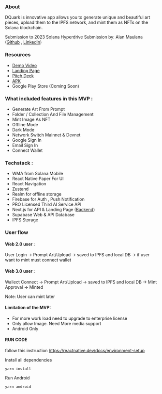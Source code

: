 ### About

DQuark is innovative app allows you to generate unique and beautiful art pieces, upload them to the IPFS network, and mint them as NFTs on the Solana blockchain.

Submission to 2023 Solana Hyperdrive Submission by:
Alan Maulana ([Github](https://github.com/cryingraven) , [Linkedin](https://www.linkedin.com/in/crlf/))

### Resources
- [Demo Video](https://youtu.be/HXxkrgyiszU)
- [Landing Page](https://dquark,network/)
- [Pitch Deck](https://docs.google.com/presentation/d/e/2PACX-1vRK9ibyxGwVfC81ThU3EhcLmsV4CgHg3DZ7fo1y5mUwJ05bROJ-z6soxTNgMjinrj38BgYweWQ87OJ0/pub?start=false&loop=false&delayms=3000)
- [APK](https://drive.google.com/file/d/1npg1vK2BhzHImeP2UDNpzzHC5psYVt8G/view?usp=sharing)
- Google Play Store (Coming Soon)

### What included features in this MVP :
- Generate Art From Prompt
- Folder / Collection And File Management
- Mint Image As NFT
- Offline Mode
- Dark Mode
- Network Switch Mainnet & Devnet
- Google Sign In
- Email Sign In
- Connect Wallet

### Techstack :
- WMA from Solana Mobile
- React Native Paper For UI
- React Navigation
- Zustand
- Realm for offline storage
- Firebase for Auth , Push Notification
- PRO Licensed Third AI Service API
- Next.js for API & Landing Page ([Backend](https://github.com/cryingraven/quarkz-web))
- Supabase Web & API Database
- IPFS Storage

### User flow
#### Web 2.0 user :
User Login -> Prompt Art/Upload -> saved to IPFS and local DB -> if user want to mint must connect wallet
#### Web 3.0 user :
Wallect Connect ->  Prompt Art/Upload -> saved to IPFS and local DB -> Mint Approval -> Minted

Note: User can mint later

#### Limitation of the MVP:
- For more work load need to upgrade to enterprise license
- Only allow Image. Need More media support
- Android Only

#### RUN CODE
follow this instruction https://reactnative.dev/docs/environment-setup

Install all dependencies
```
yarn install
```

Run Android
```
yarn android
```
